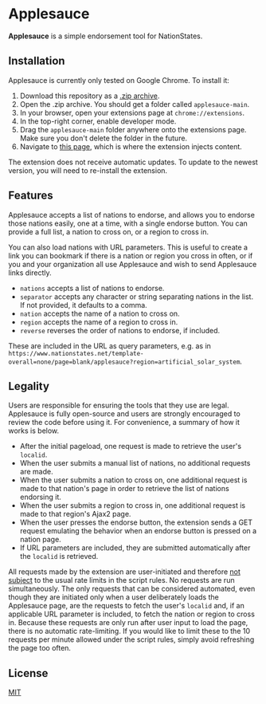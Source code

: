 # Applesauce

**Applesauce** is a simple endorsement tool for NationStates.

## Installation

Applesauce is currently only tested on Google Chrome. To install it:

1. Download this repository as a [.zip archive](https://github.com/esfalsa/applesauce/archive/main.zip).
2. Open the .zip archive. You should get a folder called `applesauce-main`.
3. In your browser, open your extensions page at `chrome://extensions`.
4. In the top-right corner, enable developer mode.
5. Drag the `applesauce-main` folder anywhere onto the extensions page. Make sure you don't delete the folder in the future.
6. Navigate to [this page](https://www.nationstates.net/template-overall=none/page=blank/applesauce), which is where the extension injects content.

The extension does not receive automatic updates. To update to the newest version, you will need to re-install the extension.

## Features

Applesauce accepts a list of nations to endorse, and allows you to endorse those nations easily, one at a time, with a single endorse button. You can provide a full list, a nation to cross on, or a region to cross in.

You can also load nations with URL parameters. This is useful to create a link you can bookmark if there is a nation or region you cross in often, or if you and your organization all use Applesauce and wish to send Applesauce links directly.

- `nations` accepts a list of nations to endorse.
- `separator` accepts any character or string separating nations in the list. If not provided, it defaults to a comma.
- `nation` accepts the name of a nation to cross on.
- `region` accepts the name of a region to cross in.
- `reverse` reverses the order of nations to endorse, if included.

These are included in the URL as query parameters, e.g. as in `https://www.nationstates.net/template-overall=none/page=blank/applesauce?region=artificial_solar_system`.

## Legality

Users are responsible for ensuring the tools that they use are legal. Applesauce is fully open-source and users are strongly encouraged to review the code before using it. For convenience, a summary of how it works is below.

- After the initial pageload, one request is made to retrieve the user's `localid`.
- When the user submits a manual list of nations, no additional requests are made.
- When the user submits a nation to cross on, one additional request is made to that nation's page in order to retrieve the list of nations endorsing it.
- When the user submits a region to cross in, one additional request is made to that region's Ajax2 page.
- When the user presses the endorse button, the extension sends a GET request emulating the behavior when an endorse button is pressed on a nation page.
- If URL parameters are included, they are submitted automatically after the `localid` is retrieved.

All requests made by the extension are user-initiated and therefore [not subject](https://forum.nationstates.net/viewtopic.php?f=15&t=491427&p=37859790#p37859790) to the usual rate limits in the script rules. No requests are run simultaneously. The only requests that can be considered automated, even though they are initiated only when a user deliberately loads the Applesauce page, are the requests to fetch the user's `localid` and, if an applicable URL parameter is included, to fetch the nation or region to cross in. Because these requests are only run after user input to load the page, there is no automatic rate-limiting. If you would like to limit these to the 10 requests per minute allowed under the script rules, simply avoid refreshing the page too often.

## License

[MIT](/LICENSE)
